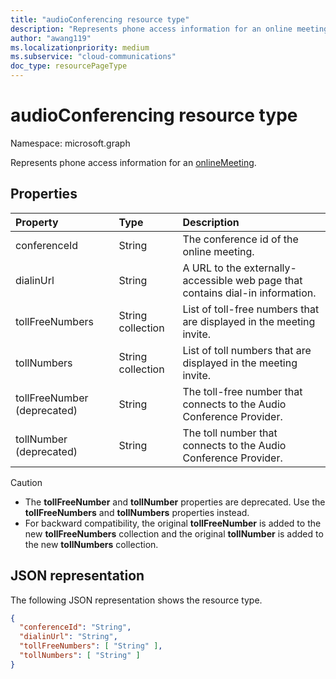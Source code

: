 ```yaml
---
title: "audioConferencing resource type"
description: "Represents phone access information for an online meeting."
author: "awang119"
ms.localizationpriority: medium
ms.subservice: "cloud-communications"
doc_type: resourcePageType
---
```


# audioConferencing resource type

Namespace: microsoft.graph

Represents phone access information for an [onlineMeeting](onlinemeeting.md).

## Properties

| Property                    | Type              | Description                                                                    |
| :-------------------------- | :---------------- | :----------------------------------------------------------------------------- |
| conferenceId                | String            | The conference id of the online meeting.                                       |
| dialinUrl                   | String            | A URL to the externally-accessible web page that contains dial-in information. |
| tollFreeNumbers             | String collection | List of toll-free numbers that are displayed in the meeting invite.            |
| tollNumbers                 | String collection | List of toll numbers that are displayed in the meeting invite.                 |
| tollFreeNumber (deprecated) | String            | The toll-free number that connects to the Audio Conference Provider.           |
| tollNumber (deprecated)     | String            | The toll number that connects to the Audio Conference Provider.                |

> [!CAUTION]
>
>- The **tollFreeNumber** and **tollNumber** properties are deprecated. Use the **tollFreeNumbers** and **tollNumbers** properties instead.
>- For backward compatibility, the original **tollFreeNumber** is added to the new **tollFreeNumbers** collection and the original **tollNumber** is added to the new **tollNumbers** collection.

## JSON representation

The following JSON representation shows the resource type.

<!-- {
  "blockType": "resource",
  "optionalProperties": [

  ],
  "@odata.type": "microsoft.graph.audioConferencing"
}-->
```json
{
  "conferenceId": "String",
  "dialinUrl": "String",
  "tollFreeNumbers": [ "String" ],
  "tollNumbers": [ "String" ]
}
```

<!-- uuid: 8fcb5dbc-d5aa-4681-8e31-b001d5168d79
2015-10-25 14:57:30 UTC -->
<!--
{
  "type": "#page.annotation",
  "description": "audioConferencing resource",
  "keywords": "",
  "section": "documentation",
  "tocPath": "",
  "suppressions": []
}
-->

